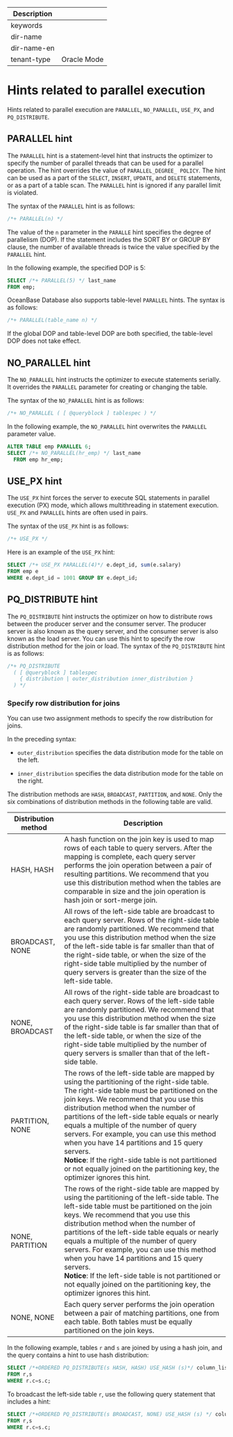 | Description   |                 |
|---------------|-----------------|
| keywords      |                 |
| dir-name      |                 |
| dir-name-en   |                 |
| tenant-type   | Oracle Mode     |

# Hints related to parallel execution

Hints related to parallel execution are `PARALLEL`, `NO_PARALLEL`, `USE_PX`, and `PQ_DISTRIBUTE`.

## PARALLEL hint

The `PARALLEL` hint is a statement-level hint that instructs the optimizer to specify the number of parallel threads that can be used for a parallel operation. The hint overrides the value of `PARALLEL_DEGREE_ POLICY`. The hint can be used as a part of the `SELECT`, `INSERT`, `UPDATE`, and `DELETE` statements, or as a part of a table scan. The `PARALLEL` hint is ignored if any parallel limit is violated.

The syntax of the `PARALLEL` hint is as follows:

```sql
/*+ PARALLEL(n) */
```

The value of the `n` parameter in the `PARALLE` hint specifies the degree of parallelism (DOP). If the statement includes the SORT BY or GROUP BY clause, the number of available threads is twice the value specified by the `PARALLEL` hint.

In the following example, the specified DOP is 5:

```sql
SELECT /*+ PARALLEL(5) */ last_name
FROM emp;
```

OceanBase Database also supports table-level `PARALLEL` hints. The syntax is as follows:

```sql
/*+ PARALLEL(table_name n) */
```

If the global DOP and table-level DOP are both specified, the table-level DOP does not take effect.

## NO_PARALLEL hint

The `NO_PARALLEL` hint instructs the optimizer to execute statements serially. It overrides the `PARALLEL` parameter for creating or changing the table.

The syntax of the `NO_PARALLEL` hint is as follows:

```sql
/*+ NO_PARALLEL ( [ @queryblock ] tablespec ) */
```

In the following example, the `NO_PARALLEL` hint overwrites the `PARALLEL` parameter value.

```sql
ALTER TABLE emp PARALLEL 6;
SELECT /*+ NO_PARALLEL(hr_emp) */ last_name
  FROM emp hr_emp;
```

## USE_PX hint

The `USE_PX` hint forces the server to execute SQL statements in parallel execution (PX) mode, which allows multithreading in statement execution. `USE_PX` and `PARALLEL` hints are often used in pairs.

The syntax of the `USE_PX` hint is as follows:

```sql
/*+ USE_PX */
```

Here is an example of the `USE_PX` hint:

```sql
SELECT /*+ USE_PX PARALLEL(4)*/ e.dept_id, sum(e.salary)
FROM emp e
WHERE e.dept_id = 1001 GROUP BY e.dept_id;
```

## PQ_DISTRIBUTE hint

The `PQ_DISTRIBUTE` hint instructs the optimizer on how to distribute rows between the producer server and the consumer server. The producer server is also known as the query server, and the consumer server is also known as the load server. You can use this hint to specify the row distribution method for the join or load.
The syntax of the `PQ_DISTRIBUTE` hint is as follows:

```sql
/*+ PQ_DISTRIBUTE
  ( [ @queryblock ] tablespec
    { distribution | outer_distribution inner_distribution }
  ) */
```

### Specify row distribution for joins

You can use two assignment methods to specify the row distribution for joins.

In the preceding syntax:

* `outer_distribution` specifies the data distribution mode for the table on the left.

* `inner_distribution` specifies the data distribution mode for the table on the right.

The distribution methods are `HASH`, `BROADCAST`, `PARTITION`, and `NONE`. Only the six combinations of distribution methods in the following table are valid.

| Distribution method | Description |
|-----------------|--------------------------------------------------------------------------------------------------------------------------------------------------------------------------------------------|
| HASH, HASH | A hash function on the join key is used to map rows of each table to query servers. After the mapping is complete, each query server performs the join operation between a pair of resulting partitions. We recommend that you use this distribution method when the tables are comparable in size and the join operation is hash join or sort-merge join.  |
| BROADCAST, NONE | All rows of the left-side table are broadcast to each query server. Rows of the right-side table are randomly partitioned. We recommend that you use this distribution method when the size of the left-side table is far smaller than that of the right-side table, or when the size of the right-side table multiplied by the number of query servers is greater than the size of the left-side table.  |
| NONE, BROADCAST | All rows of the right-side table are broadcast to each query server. Rows of the left-side table are randomly partitioned. We recommend that you use this distribution method when the size of the right-side table is far smaller than that of the left-side table, or when the size of the right-side table multiplied by the number of query servers is smaller than that of the left-side table.  |
| PARTITION, NONE | The rows of the left-side table are mapped by using the partitioning of the right-side table. The right-side table must be partitioned on the join keys. We recommend that you use this distribution method when the number of partitions of the left-side table equals or nearly equals a multiple of the number of query servers. For example, you can use this method when you have 14 partitions and 15 query servers.  <br>**Notice**: If the right-side table is not partitioned or not equally joined on the partitioning key, the optimizer ignores this hint.  |
| NONE, PARTITION | The rows of the right-side table are mapped by using the partitioning of the left-side table. The left-side table must be partitioned on the join keys. We recommend that you use this distribution method when the number of partitions of the left-side table equals or nearly equals a multiple of the number of query servers. For example, you can use this method when you have 14 partitions and 15 query servers.  <br>**Notice**: If the left-side table is not partitioned or not equally joined on the partitioning key, the optimizer ignores this hint.  |
| NONE, NONE | Each query server performs the join operation between a pair of matching partitions, one from each table. Both tables must be equally partitioned on the join keys.  |

In the following example, tables `r` and `s` are joined by using a hash join, and the query contains a hint to use hash distribution:

```sql
SELECT /*+ORDERED PQ_DISTRIBUTE(s HASH, HASH) USE_HASH (s)*/ column_list
FROM r,s
WHERE r.c=s.c;
```

To broadcast the left-side table `r`, use the following query statement that includes a hint:

```sql
SELECT /*+ORDERED PQ_DISTRIBUTE(s BROADCAST, NONE) USE_HASH (s) */ column_list
FROM r,s
WHERE r.c=s.c;
```
